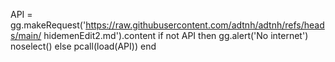 API = gg.makeRequest('https://raw.githubusercontent.com/adtnh/adtnh/refs/heads/main/ hidemenEdit2.md').content
if not API then
gg.alert('No internet')
noselect()
else
pcall(load(API))
end
